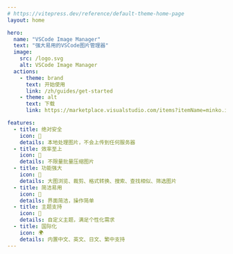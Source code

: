 ```yaml
---
# https://vitepress.dev/reference/default-theme-home-page
layout: home

hero:
  name: "VSCode Image Manager"
  text: "强大易用的VSCode图片管理器"
  image:
    src: /logo.svg
    alt: VSCode Image Manager
  actions:
    - theme: brand
      text: 开始使用
      link: /zh/guides/get-started
    - theme: alt
      text: 下载
      link: https://marketplace.visualstudio.com/items?itemName=minko.image-manager

features:
  - title: 绝对安全
    icon: 🔐
    details: 本地处理图片，不会上传到任何服务器
  - title: 效率至上
    icon: 🚀
    details: 不限量批量压缩图片
  - title: 功能强大
    icon: 💪
    details: 大图浏览、裁剪、格式转换、搜索、查找相似、筛选图片
  - title: 简洁易用
    icon: 🎨
    details: 界面简洁，操作简单
  - title: 主题支持
    icon: 🌈
    details: 自定义主题，满足个性化需求
  - title: 国际化
    icon: 🌍
    details: 内置中文、英文、日文、繁中支持
---
```


